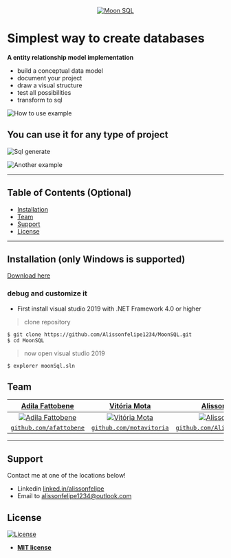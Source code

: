 <p align=center><a href="https://github.com/Alissonfelipe1234/MoonSQL/releases"><img src="https://github.com/Alissonfelipe1234/MoonSQL/raw/master/images/moonLogo.png" title="Moon SQL" alt="Moon SQL"></a></p>

# Simplest way to create databases

**A entity relationship model implementation**

- build a conceptual data model
- document your project
- draw a visual structure
- test all possibilities
- transform to sql

![How to use example](https://raw.githubusercontent.com/Alissonfelipe1234/MoonSQL/master/images/howUse1.gif)


## You can use it for any type of project

![Sql generate](https://raw.githubusercontent.com/Alissonfelipe1234/MoonSQL/master/images/howUse2.gif)

![Another example](https://raw.githubusercontent.com/Alissonfelipe1234/MoonSQL/master/images/howUse3.gif)

---

## Table of Contents (Optional)

- [Installation](#installation)
- [Team](#team)
- [Support](#support)
- [License](#license)

---

## Installation (only Windows is supported)

<a href="https://github.com/Alissonfelipe1234/MoonSQL/releases"> Download here</a>

### debug and customize it

- First install visual studio 2019 with .NET Framework 4.0 or higher

> clone repository

```shell
$ git clone https://github.com/Alissonfelipe1234/MoonSQL.git
$ cd MoonSQL
```

> now open visual studio 2019

```shell
$ explorer moonSql.sln
```

## Team

| <a href="https://github.com/afattobene" target="_blank">**Adila Fattobene**</a> | <a href="https://github.com/motavitoria" target="_blank">**Vitória Mota**</a> | <a href="https://alissonfelipe1234.github.io/" target="_blank">**Alisson Felipe**</a> |
| :---: |:---:| :---:|
| [![Adila Fattobene](https://avatars1.githubusercontent.com/u/45149297?s=200)](https://github.com/afattobene) | [![Vitória Mota](https://avatars0.githubusercontent.com/u/38865707?s=200)](https://github.com/motavitoria) | [![Alisson Felipe](https://avatars0.githubusercontent.com/u/28987791?s=200)](https://alissonfelipe1234.github.io/) |
| <a href="https://github.com/afattobene" target="_blank">`github.com/afattobene`</a> | <a href="https://github.com/motavitoria" target="_blank">`github.com/motavitoria`</a> | <a href="https://github.com/Alissonfelipe1234" target="_blank">`github.com/Alissonfelipe1234`</a> |
---


## Support

Contact me at one of the locations below!

- Linkedin <a href="https://www.linkedin.com/in/alissonfelipe" target="_blank">linked.in/alissonfelipe</a>
- Email to <a href="mailto:alissonfelipe1234@outlook.com">alissonfelipe1234@outlook.com</a>


## License

[![License](http://img.shields.io/:license-mit-blue.svg?style=flat-square)](http://badges.mit-license.org)

- **[MIT license](http://opensource.org/licenses/mit-license.php)**
